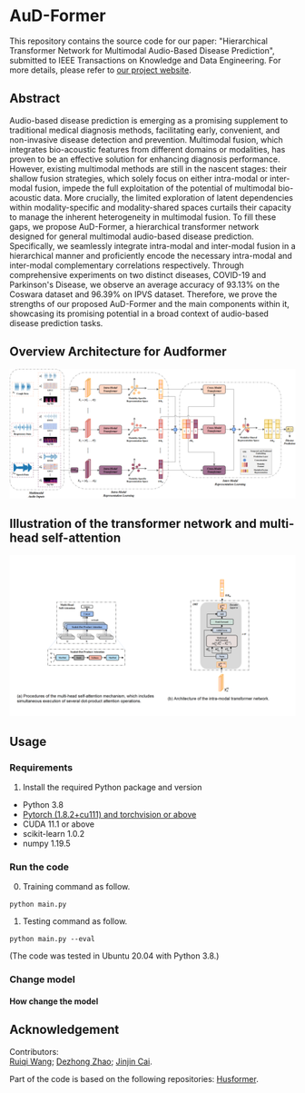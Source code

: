 # AuD-Former
This repository contains the source code for our paper: "Hierarchical Transformer Network for Multimodal Audio-Based Disease Prediction", submitted to IEEE Transactions on Knowledge and Data Engineering. For more details, please refer to [our project website](https://sites.google.com/view/audformer).


## Abstract
Audio-based disease prediction is emerging as a promising supplement to traditional medical diagnosis methods, facilitating early, convenient, and non-invasive disease detection and prevention. Multimodal fusion, which integrates bio-acoustic features from different domains or modalities, has proven to be an effective solution for enhancing diagnosis performance. However, existing multimodal methods are still in the nascent stages: their shallow fusion strategies, which solely focus on either intra-modal or inter-modal fusion, impede the full exploitation of the potential of multimodal bio-acoustic data. More crucially, the limited exploration of latent dependencies within modality-specific and modality-shared spaces curtails their capacity to manage the inherent heterogeneity in multimodal fusion. To fill these gaps, we propose AuD-Former, a hierarchical transformer network designed for general multimodal audio-based disease prediction. Specifically, we seamlessly integrate intra-modal and inter-modal fusion in a hierarchical manner and proficiently encode the necessary intra-modal and inter-modal complementary correlations respectively. Through comprehensive experiments on two distinct diseases, COVID-19 and Parkinson's Disease, we observe an average accuracy of 93.13% on the Coswara dataset and 96.39% on IPVS dataset. Therefore, we prove the strengths of our proposed AuD-Former and the main components within it, showcasing its promising potential in a broad context of audio-based disease prediction tasks.


## Overview Architecture for Audformer
<div align=center>
<img src="/figures/Framework-AuDFormer.png" width="800" />
</div>  

## Illustration of the transformer network and multi-head self-attention

<div align=center>
<img src="/figures/SAAT.png" width="800" />
</div>  

## Usage
### Requirements
1. Install the required Python package and version

- Python 3.8
- [Pytorch (1.8.2+cu111) and torchvision or above](https://pytorch.org/)
- CUDA  11.1 or above
- scikit-learn  1.0.2
- numpy 1.19.5


### Run the code

0. Training command as follow. 
```
python main.py
```

1. Testing command as follow.
```
python main.py --eval
```

(The code was tested in Ubuntu 20.04 with Python 3.8.)
### Change model

#### How change the model



## Acknowledgement

Contributors:  
[Ruiqi Wang](https://github.com/R7-Robot); [Dezhong Zhao](https://github.com/zdz0086); [Jinjin Cai](https://github.com/CJR7).

Part of the code is based on the following repositories: [Husformer](https://github.com/SMARTlab-Purdue/Husformer).




